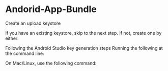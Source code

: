 # Andorid-App-Bundle


<b1>Create an upload keystore</b1>
  <p>If you have an existing keystore, skip to the next step. If not, create one by either:

Following the Android Studio key generation steps
Running the following at the command line:

On Mac/Linux, use the following command:</p>
